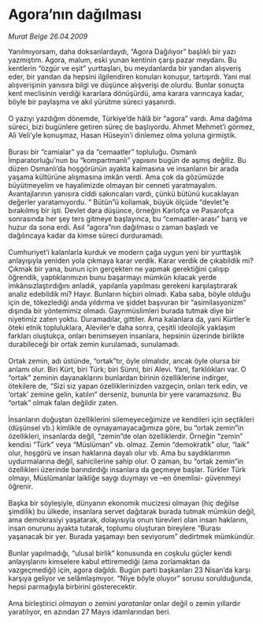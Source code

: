 # Agora’nın dağılması

*Murat Belge 26.04.2009*

<div class="taraf_structure_2col_1zq">
<div class="margen_n">



 <p>Yanılmıyorsam, daha doksanlardaydı, “Agora Dağılıyor” başlıklı bir yazı yazmıştım. Agora, malum, eski yunan kentinin çarşı pazar meydanı. Bu kentlerin “özgür ve eşit” yurttaşları, bu meydanlarda bir yandan alışveriş eder, bir yandan da hepsini ilgilendiren konuları konuşur, tartışırdı. Yani mal alışverişinin yanısıra bilgi ve düşünce alışverişi de olurdu. Bunlar sonuçta kent meclisinin verdiği kararlara dönüşürdü, ama karara varıncaya kadar, böyle bir paylaşma ve akıl yürütme süreci yaşanırdı. <br/><br/>O yazıyı yazdığım dönemde, Türkiye’de hâlâ bir “agora” vardı. Ama dağılma süreci, bizi bugünlere getiren süreç de başlıyordu. Ahmet Mehmet’i görmez, Ali Veli’yle konuşmaz, Hasan Hüseyin’i dinlemez olma yoluna girmiştik. <br/><br/>Burası bir “camialar” ya da “cemaatler” topluluğu. Osmanlı İmparatorluğu’nun bu “kompartmanlı” yapısını bugün de aşmış değiliz. Bu düzen Osmanlı’da hoşgörünün ayakta kalmasına ve insanların bir arada yaşama kültürüne alışmasına imkân verdi. Ama çok da gözümüzde büyütmeyelim ve hayalimizde olmayan bir cenneti yaratmayalım. Avantajlarının yanısıra ciddi sakıncaları vardı, çünkü bütünü kucaklayan değerler yaratamıyordu. “ Bütün”ü kollamak, büyük ölçüde “devlet”e bırakılmış bir işti. Devlet dara düşünce, örneğin Karlofça ve Pasarofça sonrasında her şey ters gitmeye başlayınca, bu “cemaatler-arası” barış ve huzur da sona erdi. Asıl “agora”nın dağılması o zaman başladı ve dağılıncaya kadar da kimse süreci durduramadı. <br/><br/>Cumhuriyet’i kalanlarla kurduk ve modern çağa uygun yeni bir yurttaşlık anlayışıyla yeniden yola çıkmaya karar verdik. Karar verdik de çıkabildik mi? Çıkmak bir yana, bunun için gerçekten ne yapmak gerektiğini çalışıp öğrendik, yaptıklarımızın bunu başarmayı mümkün kılacak yerde imkânsızlaştırdığını anladık, yapılanla yapılması gerekeni karşılaştırarak analiz edebildik mi? Hayır. Bunların hiçbiri olmadı. Kaba saba, böyle olduğu için de, tökezlediği anda yıldırma ve şiddet başvuran bir “asimilasyonizm” dışında bir yöntemimiz olmadı. Gayrımüslimleri burada tutmak diye bir niyetimiz zaten yoktu. Duramadılar, gittiler. Ama kalanlara da, yani Kürtler’e öteki etnik topluluklara, Aleviler’e daha sonra, çeşitli ideolojik yaklaşım farkları oluştukça, onları benimseyen insanlara, hepsinin üzerinde birlikte durabileceği bir ortak zemin kurulamadı, sunulamadı. <br/><br/>Ortak zemin, adı üstünde, “ortak”tır, öyle olmalıdır, ancak öyle olursa bir anlamı olur. Biri Kürt, biri Türk; biri Sünni, biri Alevi. Yani, farklılıkları var. O “ortak” zeminin dayanaklarını bunlardan birinin özelliklerine indirger, ötekilere de, “Sizi siz yapan özelliklerinizden vazgeçin, onları terk edin, ve ‘ortak’ zemine gelin, katılın” derseniz, bununla bir yere varamazsınız. Bu “ortak” olmak falan değildir zaten. <br/><br/>İnsanların doğuştan özelliklerini silemeyeceğimize ve kendileri için seçtikleri (düşünsel vb.) kimlikle de oynayamayacağımıza göre, bu “ortak zemin”in özellikleri, insanlarda değil, “zemin”de olan özelliklerdir. Örneğin “zemin” kendisi “Türk” veya “Müslüman” vb. olmaz. Zemin “demokratik” olur, “laik” olur, hoşgörü ve insan haklarına dayalı olur vb. Ama bu saydıklarımın uydurmalarına değil, sahicilerine sahip olur. O zaman, bu “ortak zemin”in özellikleri üzerinde barındırdığı insanlara da geçmeye başlar. Türkler Türk olmayı, Müslümanlar laikliğe saygı duymayı ve –en önemlisi- güvenmeyi öğrenir. <br/><br/>Başka bir söyleşiyle, dünyanın ekonomik mucizesi olmayan (hiç değilse şimdilik) bu ülkede, insanlara servet dağıtarak burada tutmak mümkün değil, ama demokrasiyi yaşatarak, dolayısıyla onun türevleri olan insan haklarını, insan onurunu ayakta tutarak, toplumu oluşturan bireylere “Burası yaşanacak bir yer. Burada yaşamayı ben seviyorum” dedirtmek mümkündür. <br/><br/>Bunlar yapılmadığı, “ulusal birlik” konusunda en coşkulu güçler kendi anlayışlarını kimselere kabul ettiremediği (ama zorlamaktan da vazgeçmediği) için, agora dağıldı. Bugün parti başkanları 23 Nisan’da karşı karşıya geliyor ve selâmlaşmıyor. “Niye böyle oluyor” sorusu sorulduğunda, hepsi parmağıyla birbirini gösterecektir. <br/><br/>Ama birleştirici <i>olmayan</i> o zemini <i>yaratanlar</i> onlar değil o zemin yıllardır yaratılıyor, en azından 27 Mayıs idamlarından beri.</p>

<br/>


<div id="taraf_not">
</div>

</div>


</div>

